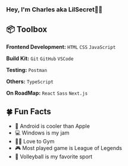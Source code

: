 ### Hey, I'm Charles aka LilSecret👋🏽

## 📦 Toolbox

**Frontend Development:** `HTML` `CSS` `JavaScript`

**Build Kit:** `Git` `GitHub` `VSCode`

**Testing:** `Postman`

**Others:** `TypeScript`

**On RoadMap:** `React` `Sass` `Next.js`

## 🍀 Fun Facts

- 📱 Android is cooler than Apple
- 💻 Windows is my jam
- 🏋️‍♂️ Love to Gym
- 🎮 Most played game is League of Legends
- 🏐 Volleyball is my favorite sport
